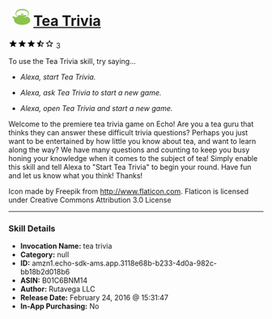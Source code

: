 # &nbsp;<img src="skill_icon" alt="Tea Trivia icon" width="36"> [Tea Trivia](http://alexa.amazon.com/#skills/amzn1.echo-sdk-ams.app.3118e68b-b233-4d0a-982c-bb18b2d018b6)
![3.3 stars](../../images/ic_star_black_18dp_1x.png)![3.3 stars](../../images/ic_star_black_18dp_1x.png)![3.3 stars](../../images/ic_star_black_18dp_1x.png)![3.3 stars](../../images/ic_star_half_black_18dp_1x.png)![3.3 stars](../../images/ic_star_border_black_18dp_1x.png) 3

To use the Tea Trivia skill, try saying...

* *Alexa, start Tea Trivia.*

* *Alexa, ask Tea Trivia to start a new game.*

* *Alexa, open Tea Trivia and start a new game.*

Welcome to the premiere tea trivia game on Echo!  Are you a tea guru that thinks they can answer these difficult trivia questions?  Perhaps you just want to be entertained by how little you know about tea, and want to learn along the way?  We have many questions and counting to keep you busy honing your knowledge when it comes to the subject of tea!  Simply enable this skill and tell Alexa to "Start Tea Trivia" to begin your round.  Have fun and let us know what you think! Thanks!


Icon made by Freepik from http://www.flaticon.com.  Flaticon is licensed under Creative Commons Attribution 3.0 License

***

### Skill Details

* **Invocation Name:** tea trivia
* **Category:** null
* **ID:** amzn1.echo-sdk-ams.app.3118e68b-b233-4d0a-982c-bb18b2d018b6
* **ASIN:** B01C6BNM14
* **Author:** Rutavega LLC
* **Release Date:** February 24, 2016 @ 15:31:47
* **In-App Purchasing:** No
